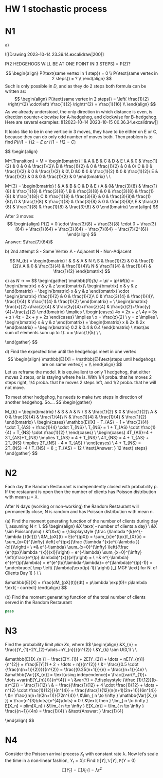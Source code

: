 # HW 1 stochastic process

# N1
a)

![[Drawing 2023-10-14 23.39.14.excalidraw|200]]

P(2 HEDGEHOGS WILL BE AT ONE POINT IN 3 STEPS) = P(Z)?

$$
\begin{align}
P(\text{same vertex in 1 step}) = 0 \\
P(\text{same vertex in 2 steps}) = ?  \\
\end{align}
$$
Such is only possible in $D$, and as they do 2 steps both formula can be written as:
$$
\begin{align}
P(\text{same vertex in 2 steps}) = \left( \frac{1}{2} \right)^{2} \cdot\left(  \frac{1}{2} \right)^{2} = \frac{1}{16}  \\
\end{align}
$$
As we already understood, the only direction in which distance is even, is direction counter-clocwise for A-hedgehog, and clockwise for B-hedgehog. Here are several examples:
![[2023-10-14 2023-10-15 00.36.34.excalidraw]]

It looks like to be in one vertice in 3 moves, they have to be either on E or C, because they can do only odd number of moves both. Then problem is to find 
$P(H1=H2=E\; or \;H1=H2=C)$

$$
\begin{align}

M^{Transition} = M = \begin{bmatrix}
! & A & B & C & D & E \\
A  & 0 & \frac{1}{2} & 0  & 0 & \frac{1}{2}\\
B  & \frac{1}{2} & 0 & \frac{1}{2} & 0 & 0\\
C  & 0 & \frac{1}{2} & 0 & \frac{1}{2} & 0\\
D  &0  & 0 & \frac{1}{2} & 0 & \frac{1}{2}\\
E & \frac{1}{2} & 0 & 0 & \frac{1}{2} & 0
\end{bmatrix} \\ \\

M^{3} = \begin{bmatrix}
! & A & B & C & D & E  \\
A  & 0& \frac{3}{8} & \frac{1}{8} & \frac{1}{8} & \frac{3}{8}  \\
B  & \frac{3}{8} & 0  & \frac{3}{8} & \frac{1}{8} & \frac{1}{8}\\
C  & \frac{1}{8} & \frac{3}{8} & 0 &  \frac{3}{8}& \frac{1}{8}\\
D   & \frac{1}{8} & \frac{1}{8} & \frac{3}{8} & 0  & \frac{3}{8}\\
E  & \frac{3}{8} & \frac{1}{8} & \frac{1}{8} & \frac{3}{8} & 0
\end{bmatrix}
\end{align}
$$

After 3 moves:
$$
\begin{align}
P(Z) = 0 \cdot \frac{3}{8} + \frac{3}{8} \cdot 0 + \frac{3}{64} + \frac{1}{64} + \frac{3}{64} = \frac{7}{64} = \frac{7}{2^{6}}
\end{align}
$$
Answer: $\frac{7}{64}$


b) 2nd attempt
S - Same Vertex
A - Adjacent
N - Non-Adjacent

$$
M_{b} = \begin{bmatrix}
! & S & A & N \\
S  & \frac{1}{2}  & 0 & \frac{1}{2}\\
A  & 0 & \frac{3}{4} & \frac{1}{4}\\
N  & \frac{1}{4} & \frac{1}{4} & \frac{1}{2}
\end{bmatrix}
$$

c) 
as $N \to \infty$
$$
\begin{gather}
\mathbb{R}_{b} = \pi = \pi M_{b} = \begin{bmatrix}
x & y & z
\end{bmatrix}\\
\begin{bmatrix}
x & y & z
\end{bmatrix} = \begin{bmatrix}
x & y & z
\end{bmatrix}  \cdot \begin{bmatrix}
 \frac{1}{2}  & 0 & \frac{1}{2}\\
 0 & \frac{3}{4} & \frac{1}{4}\\
 \frac{1}{4} & \frac{1}{4} & \frac{1}{2}
\end{bmatrix} =  \\
\begin{bmatrix}
\frac{x}{2}+\frac{z}{4} & \frac{3y}{4}+\frac{z}{4} & \frac{x}{2}+\frac{y}{4}+\frac{z}{2}
\end{bmatrix} \implies \\
\begin{cases}
4x = 2x + z \\
4y = 3y + z \\
4z = 2x + y + 2z 
\end{cases} \implies \\
x = \frac{z}{2} \\
y = z  \implies  \\
\begin{bmatrix}
x & y & z
\end{bmatrix} = \begin{bmatrix}
x & 2x & 2x 
\end{bmatrix} = \begin{bmatrix}
0.2 & 0.4 & 0.4
\end{bmatrix} \\
\text{as sum of elements sum up to 1}: x = \frac{1}{5} \\ \\

\end{gather}
$$

d) Find the expected time until the hedgehogs meet in one vertex
$$
\begin{align}
\mathbb{E}[X] = \mathbb{E}[\text{steps until hedgehogs are on same vertex}] =  \\
\end{align}
$$
Let us reframe the model. It is equivallent to only 1 hedgehog, that either moves 2 steps, or is staying where he is. With 1/4 proba. that he moves 2 steps right, 1/4 proba. that he moves 2 steps left, and 1/2 proba. that he will not move.

To meet other hedgehog, he needs to make two steps in direction of another hedgehog. So....
$$
\begin{gather}

M_{b} = \begin{bmatrix}
! & S & A & N \\
S  & \frac{1}{2}  & 0 & \frac{1}{2}\\
A  & 0 & \frac{3}{4} & \frac{1}{4}\\
N  & \frac{1}{4} & \frac{1}{4} & \frac{1}{2}
\end{bmatrix} \\
\begin{cases}
\mathbb{E}[X] = T_{AS} = 1 + \frac{3}{4} \cdot T_{AS} + \frac{1}{4} \cdot T_{NS} \\
T_{NS} = 1  + T_{AS} \cdot \frac{1}{4} + T_{NS}  \cdot  \frac{1}{2} \\
\end{cases} \\
\begin{cases}
4T_{AS}=4 + 3T_{AS}+T_{NS} \implies T_{AS} = 4 + T_{NS} \\
4T_{NS} = 4 + T_{AS} + 2T_{NS} \implies 2T_{NS} - 4 = T_{AS} \\
\end{cases} \\
4 + T_{NS} = 2T_{NS} -4  \\
T_{NS} = 8 \;\; T_{AS} = 12 \\
\text{Answer: } 12 \text{ steps} 
\end{gather}
$$


# N2
Each day the Random Restaurant is independently closed with probability p. If the restaurant is open then the number of clients has Poisson distribution with mean µ = $\lambda$.

After N days (working or non-working) the Random Restaurant will permanently close, N is random and has Poisson distribution with mean n.

(a) Find the moment generating function of the number of clients during day 1, assuming N $\geq$ 1.
$$
\begin{align}
&X \text{ - number of clients a day} \\
&X \sim Poisson(\mu)  \\
&f(X=k) = {\displaystyle {\frac {\lambda ^{k}e^{-\lambda }}{k!}}} \\
&M_{pX}(t) = E(e^{tpX}) = \sum_{x}e^{tpx}f_{X}(x) = \sum_{x=0}^{\infty} \left(    e^{tpx}{\frac {\lambda ^{x}e^{-\lambda }}{x!}}\right)= \\
=& e^{-\lambda} \sum_{x=0}^{\infty} \left({\frac {e^{tpx}\lambda ^{x}}{x!}}\right) = e^{-\lambda} \sum_{x=0}^{\infty} \left(\frac{(e^{tp} \lambda)^{x}}{x!}\right) =  \\
=& e^{-\lambda} e^{e^{tp}\lambda} = e^{e^{tp}\lambda-\lambda}= e^{\lambda(e^{tp}-1)} = \underbrace{ \exp \left(   {\lambda(\exp(tp)-1)} \right) }_{ MGF \text{ for N. of Clients Day 1} } \\ \\

&\mathbb{E}[X] = \frac{dM_{pX}(t)}{dt} = p\lambda \exp(0)= p\lambda \text{ - correct} 
\end{align}
$$

(b) Find the moment generating function of the total number of clients served in the Random Restaurant

```python
pass
```


# N3
Find the probability limit $plim\; Xn$, where
$$
\begin{align}
&X_{n} = \frac{{Y_{1}+2Y_{2}+\dots+nY_{n}}}{n^{2}} \\
&Y_{k} \sim U(0,1) \\ \\

&\mathbb{E}[X_{n }] = \frac{E[Y_{1}] + 2E[Y_{2}] + \dots + nE[Y_{n}]}{n^{2}} =  \frac{E[Y](1 + 2 + \dots + n)}{n^{2}}  \\
&= \frac{{0.5 \cdot {\frac{n(n+1)}{2}}}}{n^{2}} = \frac{{0.25(n+1)}}{n} = \frac{{n+1}}{4n} \\
&\mathbb{Var}[X_{n}] = \text{using independence}= \frac{{var(Y_{1})+ \dots +var(nE[Y_{n}])}}{n^{4}} = \\
&var(Y) = {\displaystyle {\tfrac {1}{12}}(b-a)^{2}} = \frac{1}{12} \\
& = \frac{{\frac{1}{12} + 4 \cdot \frac{1}{12} + \dots + n^{2}  \cdot  \frac{1}{12}}}{n^{4}} = \frac{\frac{1}{12}(n(n+1)(2n+1))}{6n^{4}} \\
 &= \frac{(n(n+1)(2n+1))}{72n^{4}} \\
&\lim_{ n \to \infty } \mathbb{Var}[X_{n }] = \frac{n^{3}\dots}{n^{4}\dots} = 0  \\
&\text{ then } \lim_{ n \to \infty } E[X_n] = plim[X_n] \\
&\lim_{ n \to \infty } E[X_{n}] = \lim_{ n \to \infty } \frac{{n+1}}{4n} = \frac{1}{4} \\
&\text{Answer: } \frac{1}{4}

\end{align}
$$
# N4

Consider the Poisson arrival process $X_t$ with constant rate λ.
Now let’s scale the time in a non-linear fashion, $Y_t = X_{t^{2}}$
Find $\mathbb{E}[Y], \mathbb{V}[Y], \mathbb{P}(Y=0)$
$$
\mathbb{E}[Y_{t}] = \mathbb{E}[X_{t^{2}}] = \lambda t^{2}
$$

